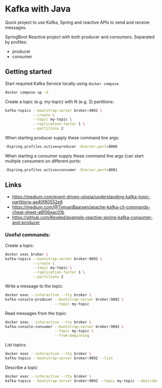 # Kafka with Java
Quick project to use Kafka, Spring and reactive APIs to send and receive messages.

SpringBoot Reactive project with both producer and consumers. Separated by profiles:
- producer
- consumer

## Getting started
Start required Kafka Service locally using `docker compose`
```bash
docker compose up -d
```

Create a topic (e.g. my-topic) with N (e.g. 2) partitions:
```bash
kafka-topics --bootstrap-server broker:9092 \
             --create \
             --topic my-topic \
             --replication-factor 1 \
             --partitions 2
```

When starting producer supply these command line args:
```bash
-Dspring.profiles.active=producer -Dserver.port=8080
```

When starting a consumer supply these command line args (can start multiple consumers on different ports:
```bash
-Dspring.profiles.active=consumer -Dserver.port=8081
```

## Links
- https://medium.com/event-driven-utopia/understanding-kafka-topic-partitions-ae40f80552e8
- https://medium.com/@TimvanBaarsen/apache-kafka-cli-commands-cheat-sheet-a6f06eac01b
- https://github.com/Kevded/example-reactive-spring-kafka-consumer-and-producer

### Useful commands:

Create a topic:
```bash
docker exec broker \
kafka-topics --bootstrap-server broker:9092 \
             --create \
             --topic my-topic \
             --replication-factor 1 \
             --partitions 2
```

Write a message to the topic:
```bash
docker exec --interactive --tty broker \
kafka-console-producer --bootstrap-server broker:9092 \
                       --topic my-topic
```

Read messages from the topic:
```bash
docker exec --interactive --tty broker \
kafka-console-consumer --bootstrap-server broker:9092 \
                       --topic my-topic \
                       --from-beginning
```

List topics:
```bash
docker exec --interactive --tty broker \
kafka-topics --bootstrap-server broker:9092 --list
```

Describe a topic
```bash
docker exec --interactive --tty broker \
kafka-topics --bootstrap-server broker:9092 --topic my-topic --describe
```